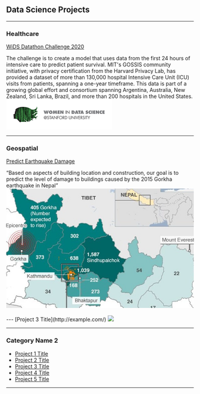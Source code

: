 ## Data Science Projects

---
### Healthcare
[WiDS Datathon Challenge 2020](https://github.com/Reshma-34/WiDS-Datathon-2020)
<tr>
The challenge is to create a model that uses data from the first 24 hours of intensive care to predict patient survival. MIT's GOSSIS community initiative, with privacy certification from the Harvard Privacy Lab, has provided a dataset of more than 130,000 hospital Intensive Care Unit (ICU) visits from patients, spanning a one-year timeframe. This data is part of a growing global effort and consortium spanning Argentina, Australia, New Zealand, Sri Lanka, Brazil, and more than 200 hospitals in the United States.
<img src="images/wids.png?raw=false width=200 height=100"/>

---
### Geospatial
[Predict Earthquake Damage](https://github.com/Reshma-34/Nepal-Earthquake-Damage)
<tr>
“Based on aspects of building location and construction, our goal is to predict the level of damage to buildings caused by the 2015 Gorkha earthquake in Nepal”
<img src="images/nepal.png?raw=false width=200 height=100"/>
<br>
<br>
---
[Project 3 Title](http://example.com/)
<img src="images/dummy_thumbnail.jpg?raw=true"/>

---

### Category Name 2

- [Project 1 Title](http://example.com/)
- [Project 2 Title](http://example.com/)
- [Project 3 Title](http://example.com/)
- [Project 4 Title](http://example.com/)
- [Project 5 Title](http://example.com/)

---